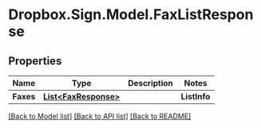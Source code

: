 # Dropbox.Sign.Model.FaxListResponse

## Properties

Name | Type | Description | Notes
------------ | ------------- | ------------- | -------------
**Faxes** | [**List&lt;FaxResponse&gt;**](FaxResponse.md) |    | **ListInfo** | [**ListInfoResponse**](ListInfoResponse.md) |    | 

[[Back to Model list]](../README.md#documentation-for-models) [[Back to API list]](../README.md#documentation-for-api-endpoints) [[Back to README]](../README.md)

